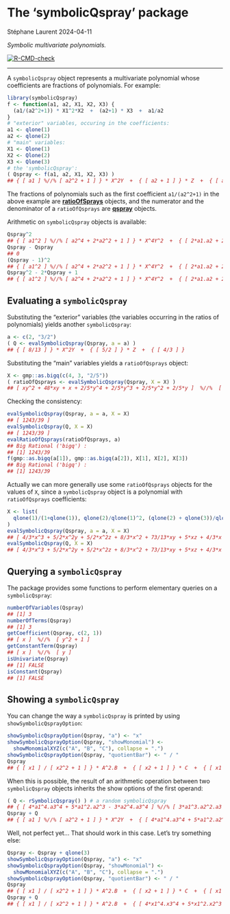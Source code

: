The ‘symbolicQspray’ package
================
Stéphane Laurent
2024-04-11

*Symbolic multivariate polynomials.*

<!-- badges: start -->

[![R-CMD-check](https://github.com/stla/symbolicQspray/actions/workflows/R-CMD-check.yaml/badge.svg)](https://github.com/stla/symbolicQspray/actions/workflows/R-CMD-check.yaml)
<!-- badges: end -->

------------------------------------------------------------------------

A `symbolicQspray` object represents a multivariate polynomial whose
coefficients are fractions of polynomials. For example:

``` r
library(symbolicQspray)
f <- function(a1, a2, X1, X2, X3) {
  (a1/(a2^2+1)) * X1^2*X2  +  (a2+1) * X3  +  a1/a2
}
# "exterior" variables, occuring in the coefficients:
a1 <- qlone(1)
a2 <- qlone(2)
# "main" variables:
X1 <- Qlone(1)
X2 <- Qlone(2)
X3 <- Qlone(3)
# the 'symbolicQspray':
( Qspray <- f(a1, a2, X1, X2, X3) )
## { [ a1 ] %//% [ a2^2 + 1 ] } * X^2Y  +  { [ a2 + 1 ] } * Z  +  { [ a1 ] %//% [ a2 ] }
```

The fractions of polynomials such as the first coefficient `a1/(a2^2+1)`
in the above example are
[**ratioOfSprays**](https://github.com/stla/ratioOfQsprays) objects, and
the numerator and the denominator of a `ratioOfQsprays` are
[**qspray**](https://github.com/stla/qspray) objects.

Arithmetic on `symbolicQspray` objects is available:

``` r
Qspray^2
## { [ a1^2 ] %//% [ a2^4 + 2*a2^2 + 1 ] } * X^4Y^2  +  { [ 2*a1.a2 + 2*a1 ] %//% [ a2^2 + 1 ] } * X^2YZ  +  { [ 2*a1^2 ] %//% [ a2^3 + a2 ] } * X^2Y  +  { [ a2^2 + 2*a2 + 1 ] } * Z^2  +  { [ 2*a1.a2 + 2*a1 ] %//% [ a2 ] } * Z  +  { [ a1^2 ] %//% [ a2^2 ] }
Qspray - Qspray
## 0
(Qspray - 1)^2
## { [ a1^2 ] %//% [ a2^4 + 2*a2^2 + 1 ] } * X^4Y^2  +  { [ 2*a1.a2 + 2*a1 ] %//% [ a2^2 + 1 ] } * X^2YZ  +  { [ 2*a1^2 - 2*a1.a2 ] %//% [ a2^3 + a2 ] } * X^2Y  +  { [ a2^2 + 2*a2 + 1 ] } * Z^2  +  { [ 2*a1.a2 + 2*a1 - 2*a2^2 - 2*a2 ] %//% [ a2 ] } * Z  +  { [ a1^2 - 2*a1.a2 + a2^2 ] %//% [ a2^2 ] }
Qspray^2 - 2*Qspray + 1
## { [ a1^2 ] %//% [ a2^4 + 2*a2^2 + 1 ] } * X^4Y^2  +  { [ 2*a1.a2 + 2*a1 ] %//% [ a2^2 + 1 ] } * X^2YZ  +  { [ 2*a1^2 - 2*a1.a2 ] %//% [ a2^3 + a2 ] } * X^2Y  +  { [ a2^2 + 2*a2 + 1 ] } * Z^2  +  { [ 2*a1.a2 + 2*a1 - 2*a2^2 - 2*a2 ] %//% [ a2 ] } * Z  +  { [ a1^2 - 2*a1.a2 + a2^2 ] %//% [ a2^2 ] }
```

## Evaluating a `symbolicQspray`

Substituting the “exterior” variables (the variables occurring in the
ratios of polynomials) yields another `symbolicQspray`:

``` r
a <- c(2, "3/2")
( Q <- evalSymbolicQspray(Qspray, a = a) )
## { [ 8/13 ] } * X^2Y  +  { [ 5/2 ] } * Z  +  { [ 4/3 ] }
```

Substituting the “main” variables yields a `ratioOfQsprays` object:

``` r
X <- gmp::as.bigq(c(4, 3, "2/5"))
( ratioOfQsprays <- evalSymbolicQspray(Qspray, X = X) )
## [ xy^2 + 48*xy + x + 2/5*y^4 + 2/5*y^3 + 2/5*y^2 + 2/5*y ]  %//%  [ y^3 + y ]
```

Checking the consistency:

``` r
evalSymbolicQspray(Qspray, a = a, X = X)
## [ 1243/39 ]
evalSymbolicQspray(Q, X = X)
## [ 1243/39 ]
evalRatioOfQsprays(ratioOfQsprays, a)
## Big Rational ('bigq') :
## [1] 1243/39
f(gmp::as.bigq(a[1]), gmp::as.bigq(a[2]), X[1], X[2], X[3])
## Big Rational ('bigq') :
## [1] 1243/39
```

Actually we can more generally use some `ratioOfQsprays` objects for the
values of `X`, since a `symbolicQspray` object is a polynomial with
`ratioOfQsprays` coefficients:

``` r
X <- list(
  qlone(1)/(1+qlone(1)), qlone(2)/qlone(1)^2, (qlone(2) + qlone(3))/qlone(1)
)
evalSymbolicQspray(Qspray, a = a, X = X)
## [ 4/3*x^3 + 5/2*x^2y + 5/2*x^2z + 8/3*x^2 + 73/13*xy + 5*xz + 4/3*x + 5/2*y + 5/2*z ]  %//%  [ x^3 + 2*x^2 + x ]
evalSymbolicQspray(Q, X = X)
## [ 4/3*x^3 + 5/2*x^2y + 5/2*x^2z + 8/3*x^2 + 73/13*xy + 5*xz + 4/3*x + 5/2*y + 5/2*z ]  %//%  [ x^3 + 2*x^2 + x ]
```

## Querying a `symbolicQspray`

The package provides some functions to perform elementary queries on a
`symbolicQspray`:

``` r
numberOfVariables(Qspray)
## [1] 3
numberOfTerms(Qspray)
## [1] 3
getCoefficient(Qspray, c(2, 1))
## [ x ]  %//%  [ y^2 + 1 ]
getConstantTerm(Qspray)
## [ x ]  %//%  [ y ]
isUnivariate(Qspray)
## [1] FALSE
isConstant(Qspray)
## [1] FALSE
```

## Showing a `symbolicQspray`

You can change the way a `symbolicQspray` is printed by using
`showSymbolicQsprayOption`:

``` r
showSymbolicQsprayOption(Qspray, "a") <- "x"
showSymbolicQsprayOption(Qspray, "showMonomial") <- 
  showMonomialXYZ(c("A", "B", "C"), collapse = ".")
showSymbolicQsprayOption(Qspray, "quotientBar") <- " / "
Qspray
## { [ x1 ] / [ x2^2 + 1 ] } * A^2.B  +  { [ x2 + 1 ] } * C  +  { [ x1 ] / [ x2 ] }
```

When this is possible, the result of an arithmetic operation between two
`symbolicQspray` objects inherits the show options of the first operand:

``` r
( Q <- rSymbolicQspray() ) # a random symbolicQspray
## { [ 4*a1^4.a3^4 + 5*a1^2.a2^3 - 3*a2^4.a3^4 ] %//% [ 3*a1^3.a2^2.a3 - 7*a1^3 - 5*a2^2 ] } * XZ^4  +  { [ 2*a1.a2 + 2*a3 ] %//% [ 4*a1^4 + a1.a2^4.a3^2 ] } * YZ^3
Qspray + Q
## { [ a1 ] %//% [ a2^2 + 1 ] } * X^2Y  +  { [ 4*a1^4.a3^4 + 5*a1^2.a2^3 - 3*a2^4.a3^4 ] %//% [ 3*a1^3.a2^2.a3 - 7*a1^3 - 5*a2^2 ] } * XZ^4  +  { [ 2*a1.a2 + 2*a3 ] %//% [ 4*a1^4 + a1.a2^4.a3^2 ] } * YZ^3  +  { [ a2 + 1 ] } * Z  +  { [ a1 ] %//% [ a2 ] }
```

Well, not perfect yet… That should work in this case. Let’s try
something else:

``` r
Qspray <- Qspray + qlone(3)
showSymbolicQsprayOption(Qspray, "a") <- "x"
showSymbolicQsprayOption(Qspray, "showMonomial") <- 
  showMonomialXYZ(c("A", "B", "C"), collapse = ".")
showSymbolicQsprayOption(Qspray, "quotientBar") <- " / "
Qspray
## { [ x1 ] / [ x2^2 + 1 ] } * A^2.B  +  { [ x2 + 1 ] } * C  +  { [ x1 + x2.x3 ] / [ x2 ] }
Qspray + Q
## { [ x1 ] / [ x2^2 + 1 ] } * A^2.B  +  { [ 4*x1^4.x3^4 + 5*x1^2.x2^3 - 3*x2^4.x3^4 ] / [ 3*x1^3.x2^2.x3 - 7*x1^3 - 5*x2^2 ] } * A.C^4  +  { [ 2*x1.x2 + 2*x3 ] / [ 4*x1^4 + x1.x2^4.x3^2 ] } * B.C^3  +  { [ x2 + 1 ] } * C  +  { [ x1 + x2.x3 ] / [ x2 ] }
```
